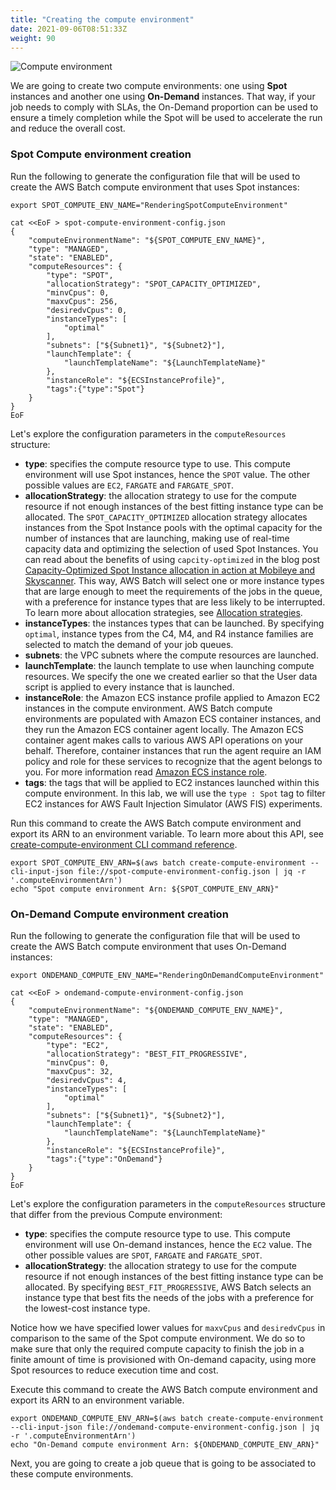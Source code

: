 ```yaml
---
title: "Creating the compute environment"
date: 2021-09-06T08:51:33Z
weight: 90
---
```


![Compute environment](/images/rendering-with-batch/CE.png)

We are going to create two compute environments: one using **Spot** instances and another one using **On-Demand** instances. That way, if your job needs to comply with SLAs, the On-Demand proportion can be used to ensure a timely completion while the Spot will be used to accelerate the run and reduce the overall cost.

### Spot Compute environment creation

Run the following to generate the configuration file that will be used to create the AWS Batch compute environment that uses Spot instances:

```
export SPOT_COMPUTE_ENV_NAME="RenderingSpotComputeEnvironment"

cat <<EoF > spot-compute-environment-config.json
{
    "computeEnvironmentName": "${SPOT_COMPUTE_ENV_NAME}",
    "type": "MANAGED",
    "state": "ENABLED",
    "computeResources": {
        "type": "SPOT",
        "allocationStrategy": "SPOT_CAPACITY_OPTIMIZED",
        "minvCpus": 0,
        "maxvCpus": 256,
        "desiredvCpus": 0,
        "instanceTypes": [
            "optimal"
        ],
        "subnets": ["${Subnet1}", "${Subnet2}"],
        "launchTemplate": {
            "launchTemplateName": "${LaunchTemplateName}"
        },
        "instanceRole": "${ECSInstanceProfile}",
        "tags":{"type":"Spot"}
    }
}
EoF
```

Let's explore the configuration parameters in the `computeResources` structure:

- **type**: specifies the compute resource type to use. This compute environment will use Spot instances, hence the `SPOT` value. The other possible values are `EC2`, `FARGATE` and `FARGATE_SPOT`.
- **allocationStrategy**: the allocation strategy to use for the compute resource if not enough instances of the best fitting instance type can be allocated. The `SPOT_CAPACITY_OPTIMIZED` allocation strategy allocates instances from the Spot Instance pools with the optimal capacity for the number of instances that are launching, making use of real-time capacity data and optimizing the selection of used Spot Instances. You can read about the benefits of using `capcity-optimized` in the blog post [Capacity-Optimized Spot Instance allocation in action at Mobileye and Skyscanner](https://aws.amazon.com/blogs/aws/capacity-optimized-spot-instance-allocation-in-action-at-mobileye-and-skyscanner/). This way, AWS Batch will select one or more instance types that are large enough to meet the requirements of the jobs in the queue, with a preference for instance types that are less likely to be interrupted. To learn more about allocation strategies, see [Allocation strategies](https://docs.aws.amazon.com/batch/latest/userguide/allocation-strategies.html).
- **instanceTypes**: the instances types that can be launched. By specifying `optimal`, instance types from the C4, M4, and R4 instance families are selected to match the demand of your job queues.
- **subnets**: the VPC subnets where the compute resources are launched.
- **launchTemplate**: the launch template to use when launching compute resources. We specify the one we created earlier so that the User data script is applied to every instance that is launched.
- **instanceRole**: the Amazon ECS instance profile applied to Amazon EC2 instances in the compute environment. AWS Batch compute environments are populated with Amazon ECS container instances, and they run the Amazon ECS container agent locally. The Amazon ECS container agent makes calls to various AWS API operations on your behalf. Therefore, container instances that run the agent require an IAM policy and role for these services to recognize that the agent belongs to you. For more information read [Amazon ECS instance role](https://docs.aws.amazon.com/batch/latest/userguide/instance_IAM_role.html).
- **tags**: the tags that will be applied to EC2 instances launched within this compute environment. In this lab, we will use the `type : Spot` tag to filter EC2 instances for AWS Fault Injection Simulator (AWS FIS) experiments.

Run this command to create the AWS Batch compute environment and export its ARN to an environment variable. To learn more about this API, see [create-compute-environment CLI command reference](https://docs.aws.amazon.com/cli/latest/reference/batch/create-compute-environment.html).

```
export SPOT_COMPUTE_ENV_ARN=$(aws batch create-compute-environment --cli-input-json file://spot-compute-environment-config.json | jq -r '.computeEnvironmentArn')
echo "Spot compute environment Arn: ${SPOT_COMPUTE_ENV_ARN}"
```

### On-Demand Compute environment creation

Run the following to generate the configuration file that will be used to create the AWS Batch compute environment that uses On-Demand instances:

```
export ONDEMAND_COMPUTE_ENV_NAME="RenderingOnDemandComputeEnvironment"

cat <<EoF > ondemand-compute-environment-config.json
{
    "computeEnvironmentName": "${ONDEMAND_COMPUTE_ENV_NAME}",
    "type": "MANAGED",
    "state": "ENABLED",
    "computeResources": {
        "type": "EC2",
        "allocationStrategy": "BEST_FIT_PROGRESSIVE",
        "minvCpus": 0,
        "maxvCpus": 32,
        "desiredvCpus": 4,
        "instanceTypes": [
            "optimal"
        ],
        "subnets": ["${Subnet1}", "${Subnet2}"],
        "launchTemplate": {
            "launchTemplateName": "${LaunchTemplateName}"
        },
        "instanceRole": "${ECSInstanceProfile}",
        "tags":{"type":"OnDemand"}
    }
}
EoF
```

Let's explore the configuration parameters in the `computeResources` structure that differ from the previous Compute environment:

- **type**: specifies the compute resource type to use. This compute environment will use On-demand instances, hence the `EC2` value. The other possible values are `SPOT`, `FARGATE` and `FARGATE_SPOT`.
- **allocationStrategy**: the allocation strategy to use for the compute resource if not enough instances of the best fitting instance type can be allocated. By specifying `BEST_FIT_PROGRESSIVE`, AWS Batch selects an instance type that best fits the needs of the jobs with a preference for the lowest-cost instance type.

Notice how we have specified lower values for `maxvCpus` and `desiredvCpus` in comparison to the same of the Spot compute environment. We do so to make sure that only the required compute capacity to finish the job in a finite amount of time is provisioned with On-demand capacity, using more Spot resources to reduce execution time and cost.

Execute this command to create the AWS Batch compute environment and export its ARN to an environment variable.

```
export ONDEMAND_COMPUTE_ENV_ARN=$(aws batch create-compute-environment --cli-input-json file://ondemand-compute-environment-config.json | jq -r '.computeEnvironmentArn')
echo "On-Demand compute environment Arn: ${ONDEMAND_COMPUTE_ENV_ARN}"
```

Next, you are going to create a job queue that is going to be associated to these compute environments.
